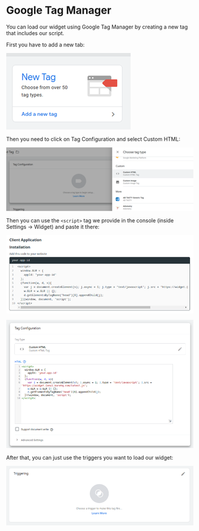 # Google Tag Manager

You can load our widget using Google Tag Manager by creating a new tag that includes our script.

First you have to add a new tab:

![Add new tag](./assets/gtm-1.png)

Then you need to click on Tag Configuration and select Custom HTML:

![Custom HTML](./assets/gtm-2.png)

Then you can use the `<script>` tag we provide in the console (inside Settings -> Widget) and paste it there:

![Widget settings](./assets/gtm-3.png)

![Paste custom script](./assets/gtm-4.png)

After that, you can just use the triggers you want to load our widget:

![Add triggers](./assets/gtm-5.png)
